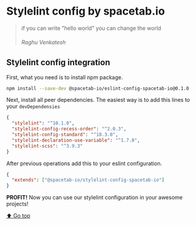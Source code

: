 # Stylelint config by spacetab.io

> if you can write "hello world" you can change the world
> ###### Raghu Venkatesh


## Stylelint config integration

First, what you need is to install npm package.
```bash
npm install --save-dev @spacetab-io/eslint-config-spacetab-io@0.1.0
```

Next, install all peer dependencies. The easiest way is to add this lines to your `devDependensies`
```json
{
  "stylelint": "^10.1.0",
  "stylelint-config-recess-order": "^2.0.3",
  "stylelint-config-standard": "^18.3.0",
  "stylelint-declaration-use-variable": "^1.7.0",
  "stylelint-scss": "^3.9.3"
}
```

After previous operations add this to your eslint configuration.
```json
{
  "extends": ["@spacetab-io/stylelint-config-spacetab-io"]
}
```

**PROFIT!** Now you can use our stylelint configuration in your awesome projects!


[⬆ Go top](#stylelint-config-by-spacetabio)
